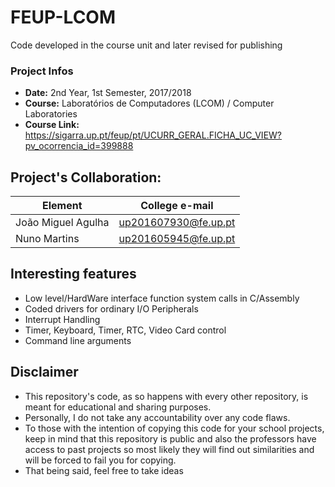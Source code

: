 # FEUP-LCOM
Code developed in the course unit and later revised for publishing

### Project Infos
* **Date:** 2nd Year, 1st Semester, 2017/2018
* **Course:** Laboratórios de Computadores (LCOM) / Computer Laboratories
* **Course Link:** https://sigarra.up.pt/feup/pt/UCURR_GERAL.FICHA_UC_VIEW?pv_ocorrencia_id=399888

## Project's Collaboration:
Element | College e-mail
--------|---------------
João Miguel Agulha | up201607930@fe.up.pt
Nuno Martins | up201605945@fe.up.pt

## Interesting features
 - Low level/HardWare interface function system calls in C/Assembly
 - Coded drivers for ordinary I/O Peripherals
 - Interrupt Handling
 - Timer, Keyboard, Timer, RTC, Video Card control
 - Command line arguments
 
## Disclaimer
 - This repository's code, as so happens with every other repository, is meant for educational and sharing purposes. 
 - Personally, I do not take any accountability over any code flaws. 
 - To those with the intention of copying this code for your school projects, keep in mind that this repository is public and also the professors have access to past projects so most likely they will find out similarities and will be forced to fail you for copying.
 - That being said, feel free to take ideas
